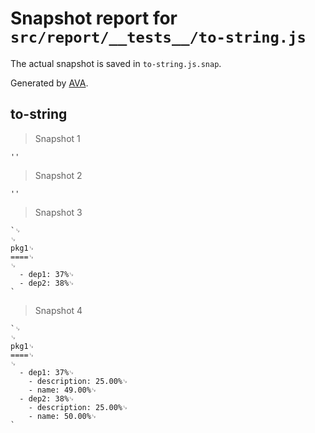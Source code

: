 # Snapshot report for `src/report/__tests__/to-string.js`

The actual snapshot is saved in `to-string.js.snap`.

Generated by [AVA](https://ava.li).

## to-string

> Snapshot 1

    ''

> Snapshot 2

    ''

> Snapshot 3

    `␊
    ␊
    pkg1␊
    ====␊
    ␊
      - dep1: 37%␊
      - dep2: 38%␊
    `

> Snapshot 4

    `␊
    ␊
    pkg1␊
    ====␊
    ␊
      - dep1: 37%␊
        - description: 25.00%␊
        - name: 49.00%␊
      - dep2: 38%␊
        - description: 25.00%␊
        - name: 50.00%␊
    `
